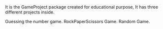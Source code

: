 It is the GameProject package created for educational purpose,
It has three different projects inside.

Guessing the number game.
RockPaperScissors Game.
Random Game.
